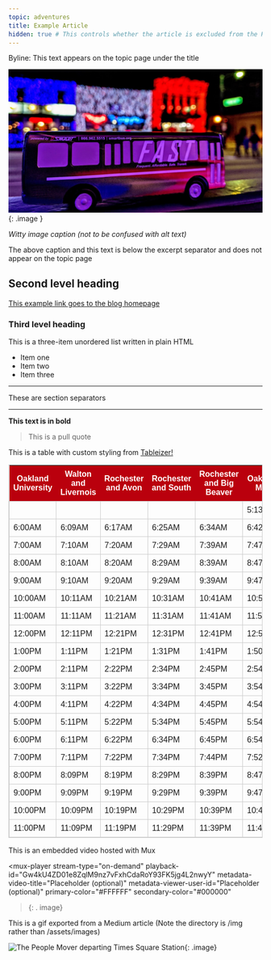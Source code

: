 ```yaml
---
topic: adventures
title: Example Article
hidden: true # This controls whether the article is excluded from the RSS feed
---
```


<!-- HTML Meta Tags -->
<title>Template</title>
<meta name="description" content="Byline">

<!-- Facebook Meta Tags -->
<meta property="og:url" content="https://coreyrowe.me/2023/10/01/template.html/">
<meta property="og:type" content="website">
<meta property="og:title" content="Template | Corey Rowe">
<meta property="og:description" content="Byline">
<meta property="og:image" content="/assets/images/2023-10-01-template/rochester_squishy_bus.jpg">

<!-- Twitter Meta Tags -->
<meta name="twitter:card" content="summary_large_image">
<meta property="twitter:domain" content="coreyrowe.me">
<meta property="twitter:url" content="https://coreyrowe.me/2023/10/01/template.html/">
<meta name="twitter:description" content="Byline">
<meta name="twitter:image" content="/assets/images/2023-10-01-template/rochester_squishy_bus.jpg">

<!-- Meta Tags Generated via https://www.opengraph.xyz -->

Byline: This text appears on the topic page under the title

![A squishy stress ball replica of a FAST bus in the tie-dye livery rests on a railing along Main Street in downtown Rochester at night during the Big Bright Light Show.](/assets/images/2023-10-01-template/rochester_squishy_bus.jpg){: .image }

<!-- excerpt-end -->

<i>Witty image caption (not to be confused with alt text)</i>

The above caption and this text is below the excerpt separator and does not appear on the topic page


## Second level heading

[This example link goes to the blog homepage](https://coreyrowe.me)

### Third level heading

This is a three-item unordered list written in plain HTML

<ul>
    <li>Item one</li>
    <li>Item two</li>
    <li>Item three</li>
</ul>

---

These are section separators

---

**This text is in bold**

> This is a pull quote

This is a table with custom styling from [Tableizer!](https://www.tableizer.journalistopia.com/)

<style type="text/css">
	table.tableizer-table {
		font-size: 16px;
		border: 1px solid #CCC;
		font-family: Arial, Helvetica, sans-serif;
	}
	.tableizer-table td {
		padding: 8px;
		margin: 3px;
		border: 1px solid #CCC;
	}
	.tableizer-table th {
        padding: 8px;
		background-color: #BA000D;
		color: #FFF;
		font-weight: bold;
	}
</style>

<table class="tableizer-table">
<thead><tr><th>Oakland University</th><th>Walton and Livernois</th><th>Rochester and Avon</th><th>Rochester and South</th><th>Rochester and Big Beaver</th><th>Oakland Mall</th><th>Rochester and 14 Mile</th><th>Royal Oak TC</th><th>Campbell and 11 Mile</th><th>State Fair Bay 9</th></tr></thead><tbody>
 <tr><td>&nbsp;</td><td>&nbsp;</td><td>&nbsp;</td><td>&nbsp;</td><td>&nbsp;</td><td>5:13AM</td><td>5:21AM</td><td>5:32AM</td><td>5:37AM</td><td>5:50AM</td></tr>
 <tr><td>6:00AM</td><td>6:09AM</td><td>6:17AM</td><td>6:25AM</td><td>6:34AM</td><td>6:42AM</td><td>6:50AM</td><td>7:01AM</td><td>7:06AM</td><td>7:19AM</td></tr>
 <tr><td>7:00AM</td><td>7:10AM</td><td>7:20AM</td><td>7:29AM</td><td>7:39AM</td><td>7:47AM</td><td>7:56AM</td><td>8:08AM</td><td>8:13AM</td><td>8:26AM</td></tr>
 <tr><td>8:00AM</td><td>8:10AM</td><td>8:20AM</td><td>8:29AM</td><td>8:39AM</td><td>8:47AM</td><td>8:56AM</td><td>9:08AM</td><td>9:13AM</td><td>9:26AM</td></tr>
 <tr><td>9:00AM</td><td>9:10AM</td><td>9:20AM</td><td>9:29AM</td><td>9:39AM</td><td>9:47AM</td><td>9:56AM</td><td>10:08AM</td><td>10:13AM</td><td>10:27AM</td></tr>
 <tr><td>10:00AM</td><td>10:11AM</td><td>10:21AM</td><td>10:31AM</td><td>10:41AM</td><td>10:50AM</td><td>10:59AM</td><td>11:11AM</td><td>11:16AM</td><td>11:30AM</td></tr>
 <tr><td>11:00AM</td><td>11:11AM</td><td>11:21AM</td><td>11:31AM</td><td>11:41AM</td><td>11:50AM</td><td>11:59AM</td><td>12:11PM</td><td>12:16PM</td><td>12:30PM</td></tr>
 <tr><td>12:00PM</td><td>12:11PM</td><td>12:21PM</td><td>12:31PM</td><td>12:41PM</td><td>12:50PM</td><td>12:59PM</td><td>1:11PM</td><td>1:16PM</td><td>1:30PM</td></tr>
 <tr><td>1:00PM</td><td>1:11PM</td><td>1:21PM</td><td>1:31PM</td><td>1:41PM</td><td>1:50PM</td><td>1:59PM</td><td>2:11PM</td><td>2:16PM</td><td>2:31PM</td></tr>
 <tr><td>2:00PM</td><td>2:11PM</td><td>2:22PM</td><td>2:34PM</td><td>2:45PM</td><td>2:54PM</td><td>3:04PM</td><td>3:17PM</td><td>3:22PM</td><td>3:37PM</td></tr>
 <tr><td>3:00PM</td><td>3:11PM</td><td>3:22PM</td><td>3:34PM</td><td>3:45PM</td><td>3:54PM</td><td>4:04PM</td><td>4:17PM</td><td>4:22PM</td><td>4:37PM</td></tr>
 <tr><td>4:00PM</td><td>4:11PM</td><td>4:22PM</td><td>4:34PM</td><td>4:45PM</td><td>4:54PM</td><td>5:04PM</td><td>5:17PM</td><td>5:22PM</td><td>5:37PM</td></tr>
 <tr><td>5:00PM</td><td>5:11PM</td><td>5:22PM</td><td>5:34PM</td><td>5:45PM</td><td>5:54PM</td><td>6:04PM</td><td>6:17PM</td><td>6:22PM</td><td>6:37PM</td></tr>
 <tr><td>6:00PM</td><td>6:11PM</td><td>6:22PM</td><td>6:34PM</td><td>6:45PM</td><td>6:54PM</td><td>7:04PM</td><td>7:17PM</td><td>7:22PM</td><td>7:37PM</td></tr>
 <tr><td>7:00PM</td><td>7:11PM</td><td>7:22PM</td><td>7:34PM</td><td>7:44PM</td><td>7:52PM</td><td>8:01PM</td><td>8:13PM</td><td>8:18PM</td><td>8:32PM</td></tr>
 <tr><td>8:00PM</td><td>8:09PM</td><td>8:19PM</td><td>8:29PM</td><td>8:39PM</td><td>8:47PM</td><td>8:56PM</td><td>9:08PM</td><td>9:13PM</td><td>9:27PM</td></tr>
 <tr><td>9:00PM</td><td>9:09PM</td><td>9:19PM</td><td>9:29PM</td><td>9:39PM</td><td>9:47PM</td><td>9:56PM</td><td>10:08PM</td><td>10:13PM</td><td>10:27PM</td></tr>
 <tr><td>10:00PM</td><td>10:09PM</td><td>10:19PM</td><td>10:29PM</td><td>10:39PM</td><td>10:47PM</td><td>10:56PM</td><td>11:08PM</td><td>11:13PM</td><td>11:27PM</td></tr>
 <tr><td>11:00PM</td><td>11:09PM</td><td>11:19PM</td><td>11:29PM</td><td>11:39PM</td><td>11:47PM</td><td>&nbsp;</td><td>&nbsp;</td><td>&nbsp;</td><td></td></tr>
</tbody></table>

This is an embedded video hosted with Mux

<script src="https://cdn.jsdelivr.net/npm/@mux/mux-player"></script>
<mux-player
  stream-type="on-demand"
  playback-id="Gw4kU4ZD01e8ZqlM9nz7vFxhCdaRoY93FK5jg4L2nwyY"
  metadata-video-title="Placeholder (optional)"
  metadata-viewer-user-id="Placeholder (optional)"
  primary-color="#FFFFFF"
  secondary-color="#000000"
></mux-player>{: . image}

This is a gif exported from a Medium article (Note the directory is /img rather than /assets/images)

![The People Mover departing Times Square Station](/img/1iyKrXB79AKOZ5xbE0UYbEw.gif){: .image}
